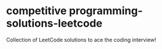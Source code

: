 # competitive programming-solutions-leetcode
Collection of LeetCode solutions to ace the coding interview!
